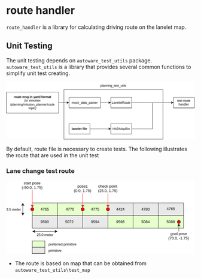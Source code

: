 # route handler

`route_handler` is a library for calculating driving route on the lanelet map.

## Unit Testing

The unit testing depends on `autoware_test_utils` package.
`autoware_test_utils` is a library that provides several common functions to simplify unit test creating.

![route_handler_test](./images/route_handler_test.svg)

By default, route file is necessary to create tests. The following illustrates the route that are used in the unit test

### Lane change test route

![lane_change_test_route](./images/lane_change_test_route.svg)

- The route is based on map that can be obtained from `autoware_test_utils\test_map`
